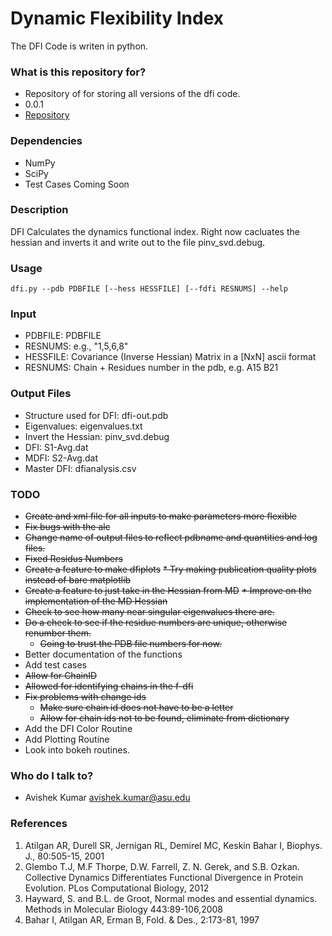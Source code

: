 # Dynamic Flexibility Index #

The DFI Code is writen in python.  

### What is this repository for? ###

* Repository of for storing all versions of the dfi code. 
* 0.0.1
* [Repository](https://bitbucket.org/avishekkumar/dfi)

### Dependencies ###

* NumPy
* SciPy
* Test Cases Coming Soon

### Description ###

DFI Calculates the dynamics functional index. 
Right now cacluates the hessian and inverts it 
and write out to the file pinv_svd.debug. 

### Usage ###
```
dfi.py --pdb PDBFILE [--hess HESSFILE] [--fdfi RESNUMS] --help   
```
### Input ###

* PDBFILE:     PDBFILE
* RESNUMS:     e.g., "1,5,6,8"
* HESSFILE:    Covariance (Inverse Hessian) Matrix in a [NxN] ascii format 
* RESNUMS:     Chain + Residues number in the pdb, e.g. A15 B21

### Output Files ###

* Structure used for DFI: dfi-out.pdb 
* Eigenvalues: eigenvalues.txt 
* Invert the Hessian: pinv_svd.debug
* DFI: S1-Avg.dat 
* MDFI: S2-Avg.dat 
* Master DFI: dfianalysis.csv 


### TODO ###

* ~~Create and xml file for all inputs to make parameters more flexible~~ 
* ~~Fix bugs with the alc~~ 
* ~~Change name of output files to reflect pdbname and quantities and log files.~~ 
* ~~Fixed Residus Numbers~~ 
* ~~Create a feature to make dfiplots~~
    ~~* Try making publication quality plots instead of bare matplotlib~~  
* ~~Create a feature to just take in the Hessian from MD~~
    ~~* Improve on the implementation of the MD Hessian~~ 
* ~~Check to see how many near singular eigenvalues there are.~~ 
* ~~Do a check to see if the residue numbers are unique, otherwise renumber them.~~
    * ~~Going to trust the PDB file numbers for now.~~  
* Better documentation of the functions
* Add test cases 
* ~~Allow for ChainID~~
* ~~Allowed for identifying chains in the f-dfi~~
* ~~Fix problems with change ids~~
     * ~~Make sure chain id does not have to be a letter~~ 
     * ~~Allow for chain ids not to be found, eliminate from dictionary~~ 
* Add the DFI Color Routine
* Add Plotting Routine 
* Look into bokeh routines. 

### Who do I talk to? ###

* Avishek Kumar avishek.kumar@asu.edu


### References ###

1. Atilgan AR, Durell SR, Jernigan RL, Demirel MC, Keskin Bahar I, Biophys. J., 80:505-15, 2001 
2. Glembo T.J, M.F Thorpe, D.W. Farrell, Z. N. Gerek, and S.B. Ozkan. Collective Dynamics Differentiates Functional Divergence in Protein Evolution. 
PLos Computational Biology, 2012  
3. Hayward, S. and B.L. de Groot, Normal modes and essential dynamics. Methods in Molecular Biology 443:89-106,2008
4. Bahar I, Atilgan AR, Erman B, Fold. & Des., 2:173-81, 1997 
